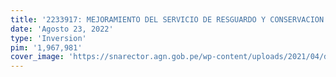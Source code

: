 ```yaml
---
title: '2233917: MEJORAMIENTO DEL SERVICIO DE RESGUARDO Y CONSERVACION DEL PATRIMONIO CULTURAL ARCHIVISTICO DE LA NACION DEL ARCHIVO GENERAL DE LA NACION - SEDE PUEBLO LIBRE, DISTRITO PUEBLO LIBRE, PROVINCIA Y DEPARTAMENTO DE LIMA'
date: 'Agosto 23, 2022'
type: 'Inversion'
pim: '1,967,981'
cover_image: 'https://snarector.agn.gob.pe/wp-content/uploads/2021/04/dah_001.jpg'
---
```

